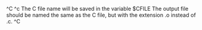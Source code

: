 ^C
^c
The C file name will be saved in the variable $CFILE
The output file should be named the same as the C file, but with the extension .o instead of .c. 
^C
